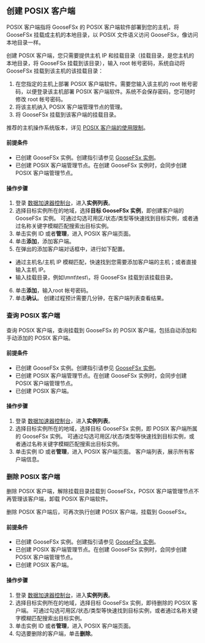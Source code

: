## 创建 POSIX 客户端

POSIX 客户端指将 GooseFSx 的 POSIX 客户端软件部署到您的主机，将 GooseFSx 挂载成主机的本地目录，以 POSIX 文件语义访问 GooseFSx，像访问本地目录一样。

创建 POSIX 客户端，您只需要提供主机 IP 和挂载目录（挂载目录，是您主机的本地目录，将 GooseFSx 挂载到该目录），输入 root 帐号密码，系统自动将 GooseFSx 挂载到该主机的该挂载目录：
1. 在您指定的主机上部署 POSIX 客户端软件。需要您输入该主机的 root 帐号密码，以便登录该主机部署 POSIX 客户端软件。系统不会保存密码，您可随时修改 root 帐号密码。
2. 将该主机纳入 POSIX 客户端管理节点的管理。
3. 将 GooseFSx 挂载到该客户端的挂载目录。

推荐的主机操作系统版本，详见 [POSIX 客户端的使用限制](https://cloud.tencent.com/document/product/1424/77960)。

#### 前提条件

- 已创建 GooseFSx 实例。创建指引请参见 [GooseFSx 实例](https://cloud.tencent.com/document/product/1424/77955)。
- 已创建 POSIX 客户端管理节点。在创建 GooseFSx 实例时，会同步创建 POSIX 客户端管理节点。

#### 操作步骤

1. 登录 [数据加速器控制台](https://console.cloud.tencent.com/goosefs)，进入**实例列表**。
2. 选择目标实例所在的地域，选择**目标 GooseFSx 实例**，即创建客户端的 GooseFSx 实例。
可通过勾选可用区/状态/类型等快速找到目标实例，或者通过名称关键字模糊匹配搜索出目标实例。
3. 单击实例 ID 或者**管理**，进入 POSIX 客户端页面。
4. 单击**添加**，添加客户端。
5. 在弹出的添加客户端对话框中，进行如下配置。
 - 通过主机名/主机 IP 模糊匹配，快速找到您需要添加客户端的主机；或者直接输入主机 IP。
 - 输入挂载目录，例如\mnt\test\，将 GooseFSx 挂载到该挂载目录。
6. 单击**添加**，输入root 帐号密码。
7. 单击**确认**。
创建过程预计需要几分钟，在客户端列表查看结果。


### 查询 POSIX 客户端

查询 POSIX 客户端，查询挂载到 GooseFSx 的 POSIX 客户端，包括自动添加和手动添加的 POSIX 客户端。

#### 前提条件

- 已创建 GooseFSx 实例。创建指引请参见 [GooseFSx 实例](https://cloud.tencent.com/document/product/1424/77955)。
- 已创建 POSIX 客户端管理节点。在创建 GooseFSx 实例时，会同步创建 POSIX 客户端管理节点。
- 已创建 POSIX 客户端。


#### 操作步骤

1. 登录 [数据加速器控制台](https://console.cloud.tencent.com/goosefs)，进入**实例列表**。
2. 选择目标实例所在的地域，选择目标 GooseFSx 实例，即 POSIX 客户端所属的 GooseFSx 实例。
可通过勾选可用区/状态/类型等快速找到目标实例，或者通过名称关键字模糊匹配搜索出目标实例。
3. 单击实例 ID 或者**管理**，进入 POSIX 客户端页面。
客户端列表，展示所有客户端信息。


### 删除 POSIX 客户端

删除 POSIX 客户端，解除挂载目录挂载到 GooseFSx，POSIX 客户端管理节点不再管理该客户端，卸载 POSIX 客户端软件。

删除 POSIX 客户端后，可再次执行创建 POSIX 客户端，挂载到 GooseFSx。

#### 前提条件

- 已创建 GooseFSx 实例。创建指引请参见 [GooseFSx 实例](https://cloud.tencent.com/document/product/1424/77955)。
- 已创建 POSIX 客户端管理节点。在创建 GooseFSx 实例时，会同步创建 POSIX 客户端管理节点。
- 已创建 POSIX 客户端。


#### 操作步骤

1. 登录 [数据加速器控制台](https://console.cloud.tencent.com/goosefs)，进入**实例列表**。
2. 选择目标实例所在的地域，选择目标 GooseFSx 实例，即待删除的 POSIX 客户端。
可通过勾选可用区/状态/类型等快速找到目标实例，或者通过名称关键字模糊匹配搜索出目标实例。
3. 单击实例 ID 或者**管理**，进入 POSIX 客户端页面。
4. 勾选要删除的客户端，单击**删除**。




